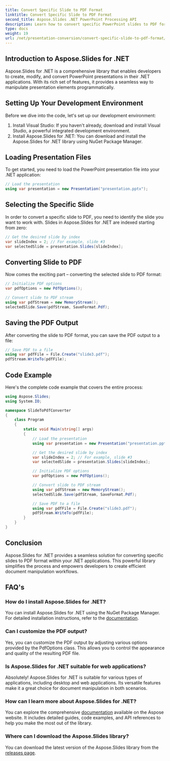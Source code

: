 ```yaml
---
title: Convert Specific Slide to PDF Format
linktitle: Convert Specific Slide to PDF Format
second_title: Aspose.Slides .NET PowerPoint Processing API
description: Learn how to convert specific PowerPoint slides to PDF format using Aspose.Slides for .NET. Step-by-step guide with code examples.
type: docs
weight: 19
url: /net/presentation-conversion/convert-specific-slide-to-pdf-format/
---
```


## Introduction to Aspose.Slides for .NET

Aspose.Slides for .NET is a comprehensive library that enables developers to create, modify, and convert PowerPoint presentations in their .NET applications. With its rich set of features, it provides a seamless way to manipulate presentation elements programmatically.

## Setting Up Your Development Environment

Before we dive into the code, let's set up our development environment:

1. Install Visual Studio: If you haven't already, download and install Visual Studio, a powerful integrated development environment.
2. Install Aspose.Slides for .NET: You can download and install the Aspose.Slides for .NET library using NuGet Package Manager.

## Loading Presentation Files

To get started, you need to load the PowerPoint presentation file into your .NET application:

```csharp
// Load the presentation
using var presentation = new Presentation("presentation.pptx");
```

## Selecting the Specific Slide

In order to convert a specific slide to PDF, you need to identify the slide you want to work with. Slides in Aspose.Slides for .NET are indexed starting from zero:

```csharp
// Get the desired slide by index
var slideIndex = 2; // For example, slide #3
var selectedSlide = presentation.Slides[slideIndex];
```

## Converting Slide to PDF

Now comes the exciting part – converting the selected slide to PDF format:

```csharp
// Initialize PDF options
var pdfOptions = new PdfOptions();

// Convert slide to PDF stream
using var pdfStream = new MemoryStream();
selectedSlide.Save(pdfStream, SaveFormat.Pdf);
```

## Saving the PDF Output

After converting the slide to PDF format, you can save the PDF output to a file:

```csharp
// Save PDF to a file
using var pdfFile = File.Create("slide3.pdf");
pdfStream.WriteTo(pdfFile);
```

## Code Example

Here's the complete code example that covers the entire process:

```csharp
using Aspose.Slides;
using System.IO;

namespace SlideToPdfConverter
{
    class Program
    {
        static void Main(string[] args)
        {
            // Load the presentation
            using var presentation = new Presentation("presentation.pptx");

            // Get the desired slide by index
            var slideIndex = 2; // For example, slide #3
            var selectedSlide = presentation.Slides[slideIndex];

            // Initialize PDF options
            var pdfOptions = new PdfOptions();

            // Convert slide to PDF stream
            using var pdfStream = new MemoryStream();
            selectedSlide.Save(pdfStream, SaveFormat.Pdf);

            // Save PDF to a file
            using var pdfFile = File.Create("slide3.pdf");
            pdfStream.WriteTo(pdfFile);
        }
    }
}
```

## Conclusion

Aspose.Slides for .NET provides a seamless solution for converting specific slides to PDF format within your .NET applications. This powerful library simplifies the process and empowers developers to create efficient document manipulation workflows.

## FAQ's

### How do I install Aspose.Slides for .NET?

You can install Aspose.Slides for .NET using the NuGet Package Manager. For detailed installation instructions, refer to the [documentation](https://docs.aspose.com/slides/net/installation/).

### Can I customize the PDF output?

Yes, you can customize the PDF output by adjusting various options provided by the PdfOptions class. This allows you to control the appearance and quality of the resulting PDF file.

### Is Aspose.Slides for .NET suitable for web applications?

Absolutely! Aspose.Slides for .NET is suitable for various types of applications, including desktop and web applications. Its versatile features make it a great choice for document manipulation in both scenarios.

### How can I learn more about Aspose.Slides for .NET?

You can explore the comprehensive [documentation](https://reference.aspose.com/slides/net/) available on the Aspose website. It includes detailed guides, code examples, and API references to help you make the most out of the library.

### Where can I download the Aspose.Slides library?

You can download the latest version of the Aspose.Slides library from the [releases page](https://releases.aspose.com/slides/net/).
